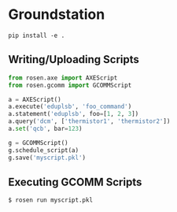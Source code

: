 # Groundstation

    pip install -e .

## Writing/Uploading Scripts


``` python
from rosen.axe import AXEScript
from rosen.gcomm import GCOMMScript

a = AXEScript()
a.execute('eduplsb', 'foo_command')
a.statement('eduplsb', foo=[1, 2, 3])
a.query('dcm', ['thermistor1', 'thermistor2'])
a.set('qcb', bar=123)

g = GCOMMScript()
g.schedule_script(a)
g.save('myscript.pkl')
```

## Executing GCOMM Scripts

    $ rosen run myscript.pkl
